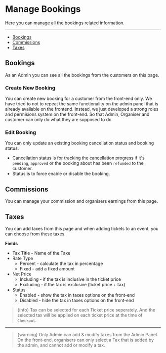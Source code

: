 # Manage Bookings

Here you can manage all the bookings related information.


---

- [Bookings](#Bookings)
- [Commissions](#Commissions)
- [Taxes](#Taxes)


<a name="Bookings"></a>
## Bookings

As an Admin you can see all the bookings from the customers on this page.

### Create New Booking

You can create new booking for a customer from the front-end only. We have tried to not to repeat the same functionality on the admin panel that is already available on the frontend. Instead, we just developed a strong roles and permisions system on the front-end. So that Admin, Organiser and customer can only do what they are supposed to do.

### Edit Booking

You can only update an existing booking cancellation status and booking status. 

- Cancellation status is for tracking the cancellation progress if it's `pending`, `approved` or the booking about has been `refunded` to the customer.
- Status is to force enable or disable the booking.





<a name="Commissions"></a>
## Commissions

You can manage your commission and organisers earnings from this page. 



<a name="Taxes"></a>
## Taxes

You can add taxes from this page and when adding tickets to an event, you can choose from these taxes.

**Fields**

- Tax Title - Name of the Taxe
- Rate Type
    - Percent - calculate the tax in percentage
    - Fixed - add a fixed amount
- Net Price 
    - Including - if the tax is inclusive in the ticket price
    - Excluding - if the tax is exclusive (ticket price + tax)
- Status
    - Enabled - show the tax in taxes options on the front-end
    - Disabled - hide the tax in taxes options on the front-end


>{info} Tax can be selected for each Ticket price seperately. And the selected tax will be applied on each ticket price at the time of `Checkout`.

---

>{warning} Only Admin can add & modify taxes from the Admin Panel. On the front-end, organisers can only select a Tax that is added by the admin, and cannot add or modify a tax.